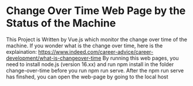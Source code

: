 # Change Over Time Web Page by the Status of the Machine
 This Project is Written by Vue.js which monitor the change over time of the machine. 
If you wonder what is the change over time, here is the explaination: https://www.indeed.com/career-advice/career-development/what-is-changeover-time
By running this web pages, you need to install node.js (version 16.xx) and run npm install in the folder change-over-time before you run npm run serve.
After the npm run serve has finshed, you can open the web-page by going to the local host
